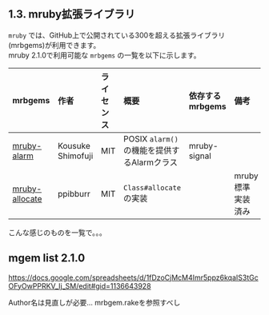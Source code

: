 ## 1.3. mruby拡張ライブラリ

`mruby` では、GitHub上で公開されている300を超える拡張ライブラリ(mrbgems)が利用できます。  
mruby 2.1.0で利用可能な `mrbgems` の一覧を以下に示します。

|mrbgems|作者|ライセンス|概要|依存するmrbgems|備考|
|:--|:--|:--|:--|:--|:--|
|[mruby-alarm](https://github.com/k0u5uk3/mruby-alarm)|Kousuke Shimofuji|MIT|POSIX `alarm()` の機能を提供するAlarmクラス|mruby-signal||
|[mruby-allocate](https://github.com/ppibburr/mruby-allocate)|ppibburr|MIT|`Class#allocate`の実装||mruby標準実装済み|

こんな感じのものを一覧で。。。

## mgem list 2.1.0
https://docs.google.com/spreadsheets/d/1fDzoCjMcM4Imr5ppz6kqaIS3tGcOFyOwPPRKV_Ij_SM/edit#gid=1136643928

Author名は見直しが必要...
mrbgem.rakeを参照すべし
